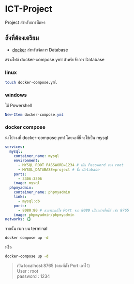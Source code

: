 # ICT-Project

Project สำหรับการศึกษา

## สิ่งที่ต้องเตรียม

- [docker](https://docs.docker.com/desktop/) สำหรับจัดการ Database

สร้างไฟล์ docker-compose.yml สำหรับจัดการ Database

### linux

```bash
touch docker-compose.yml
```

### windows

ใช้ Powershell

```powershell
New-Item docker-compose.yml
```

### docker compose

นำไปวางที่ docker-compose.yml โดยนะที่นี้จะใช้เป็น mysql

```yml
services:
  mysql:
    container_name: mysql
    environment:
      - MYSQL_ROOT_PASSWORD=1234 # เป็น Password ของ root
      - MYSQL_DATABASE=project # ชื่อ database
    ports:
      - 3306:3306
    image: mysql
  phpmyadmin:
    container_name: phpmyadmin
    links:
      - mysql:db
    ports:
      - 8080:80 # สามารถแก้ใข Port จาก 8080 เป็นอย่างอื่นได้ เช่น 8765
    image: phpmyadmin/phpmyadmin
networks: {}
```

จากนั้น run บน terminal

```bash
docker compose up -d
```

หรือ

```bash
docker-compose up -d
```

> เปิด localhost:8765 (ตามที่ตั้ง Port เอาไว้)  
> User : root  
> password : 1234
